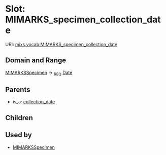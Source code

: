 
# Slot: MIMARKS_specimen_collection_date




URI: [mixs.vocab:MIMARKS_specimen_collection_date](https://w3id.org/mixs/vocab/MIMARKS_specimen_collection_date)


## Domain and Range

[MIMARKSSpecimen](MIMARKSSpecimen.md) ->  <sub>REQ</sub> [Date](types/Date.md)

## Parents

 *  is_a: [collection_date](collection_date.md)

## Children


## Used by

 * [MIMARKSSpecimen](MIMARKSSpecimen.md)
